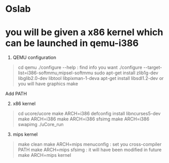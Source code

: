 # Oslab

# you will be given a x86 kernel which can be launched in qemu-i386

1. QEMU configuration

> cd qemu
> ./configure --help : find info you want
> ./configure --target-list=i386-softmmu,mipsel-softmmu
> sudo apt-get install zlib1g-dev
> libglib2.0-dev
> libtool
> libpixman-1-deva
> apt-get install libsdl1.2-dev or you will have graphics
> make

Add PATH

2. x86 kernel 
> cd ucore/ucore
> make ARCH=i386 defconfig
> install libncurses5-dev
> make ARCH=i386 
> make ARCH=i386 sfsimg
> make ARCH=i386 swapimg
> ./uCore_run

3. mips kernel
> make clean
> make ARCH=mips menuconfig : set you cross-compiler PATH
> make ARCH=mips sfsimg : it will have been modified in future
> make ARCH=mips kernel
